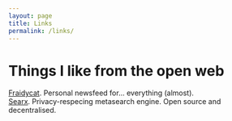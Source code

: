 ```yaml
---
layout: page
title: Links
permalink: /links/
---
```

# Things I like from the open web

[Fraidycat](https://www.fraidyc.at/). Personal newsfeed for... everything (almost).  
[Searx](https://www.searx.me/). Privacy-respecing metasearch engine. Open source
and decentralised.
